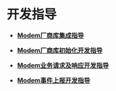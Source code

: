 # 开发指导<a name="ZH-CN_TOPIC_0000001144221221"></a>

-   **[Modem厂商库集成指导](Modem厂商库集成指导.md)**  

-   **[Modem厂商库初始化开发指导](Modem厂商库初始化开发指导.md)**  

-   **[Modem业务请求及响应开发指导](Modem业务请求及响应开发指导.md)**  

-   **[Modem事件上报开发指导](Modem事件上报开发指导.md)**  


